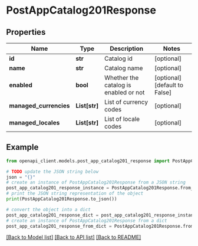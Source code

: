 # PostAppCatalog201Response


## Properties

Name | Type | Description | Notes
------------ | ------------- | ------------- | -------------
**id** | **str** | Catalog id | [optional] 
**name** | **str** | Catalog name | [optional] 
**enabled** | **bool** | Whether the catalog is enabled or not | [optional] [default to False]
**managed_currencies** | **List[str]** | List of currency codes | [optional] 
**managed_locales** | **List[str]** | List of locale codes | [optional] 

## Example

```python
from openapi_client.models.post_app_catalog201_response import PostAppCatalog201Response

# TODO update the JSON string below
json = "{}"
# create an instance of PostAppCatalog201Response from a JSON string
post_app_catalog201_response_instance = PostAppCatalog201Response.from_json(json)
# print the JSON string representation of the object
print(PostAppCatalog201Response.to_json())

# convert the object into a dict
post_app_catalog201_response_dict = post_app_catalog201_response_instance.to_dict()
# create an instance of PostAppCatalog201Response from a dict
post_app_catalog201_response_from_dict = PostAppCatalog201Response.from_dict(post_app_catalog201_response_dict)
```
[[Back to Model list]](../README.md#documentation-for-models) [[Back to API list]](../README.md#documentation-for-api-endpoints) [[Back to README]](../README.md)


